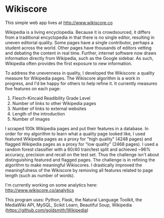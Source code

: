 # Wikiscore

This simple web app lives at http://www.wikiscore.co

Wikipedia is a living encyclopedia. Because it is crowdsourced, it differs from a 
traditional encyclopedia in that there is no single editor, resulting in uneven editorial
quality. Some pages have a single contributor, perhaps a student across the world. Other
pages have thousands of editors vetting and debating the content in real time. Further,
internet software now draws information directly from Wikipedia, such as the Google
sidebar. As such, Wikipedia often provides the first exposure to new information.

To address the unevenness in quality, I developed the Wikiscore: a quality measure for Wikipedia
pages. The Wikiscore algorithm is a work in progress, and I'd be happy for others to help refine it. 
It currently measures five features on each page:
1. Flesch-Kincaid Readibility Grade Level 
2. Number of links to other Wikipedia pages
3. Number of links to external websites
4. Length of the introduction
5. Number of images

I scraped 100k Wikipedia pages and put their features in a database. In order for my 
algorithm to learn what a quality page looked like, I used featured Wikipedia pages as a 
proxy for "high quality" (4248 pages) and flagged Wikipedia pages as a proxy for "low 
quality" (2468 pages). I used a random forest classifier with a 60/40 train/test split 
and achieved ~96% accuracy, precision and recall on the test set. Thus the challenge 
isn't about distinguishing featured and flagged pages. The challenge is in refining the 
algorithm to make meaningful Wikiscores. I drastically improved the meaningfulness of 
the Wikiscore by removing all features related to page length (such as number of words). 

I'm currently working on some analytics here: http://www.wikiscore.co/analytics

This program uses:
Python, Flask, the Natural Language Toolkit, the MediaWiki API, MySQL, Scikit Learn, Beautiful Soup,
Wikipedia (https://github.com/goldsmith/Wikipedia)
